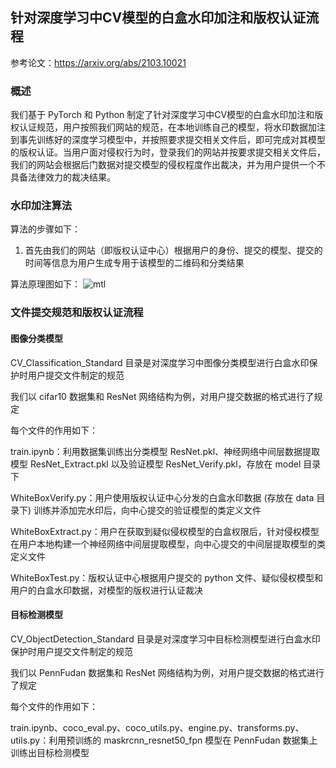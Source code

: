 ## 针对深度学习中CV模型的白盒水印加注和版权认证流程
参考论文：https://arxiv.org/abs/2103.10021
### 概述

我们基于 PyTorch 和 Python 制定了针对深度学习中CV模型的白盒水印加注和版权认证规范，用户按照我们网站的规范，在本地训练自己的模型，将水印数据加注到事先训练好的深度学习模型中，并按照要求提交相关文件后，即可完成对其模型的版权认证。当用户面对侵权行为时，登录我们的网站并按要求提交相关文件后，我们的网站会根据后门数据对提交模型的侵权程度作出裁决，并为用户提供一个不具备法律效力的裁决结果。

### 水印加注算法
算法的步骤如下：
1. 首先由我们的网站（即版权认证中心）根据用户的身份、提交的模型、提交的时间等信息为用户生成专用于该模型的二维码和分类结果

算法原理图如下：
![mtl](https://user-images.githubusercontent.com/72694643/168418071-8bcdb94e-1170-40a7-a321-eb43fd0daf8c.png)





### 文件提交规范和版权认证流程
#### 图像分类模型

CV_Classification_Standard 目录是对深度学习中图像分类模型进行白盒水印保护时用户提交文件制定的规范

我们以 cifar10 数据集和 ResNet 网络结构为例，对用户提交数据的格式进行了规定

每个文件的作用如下：

train.ipynb：利用数据集训练出分类模型 ResNet.pkl、神经网络中间层数据提取模型 ResNet_Extract.pkl 以及验证模型 ResNet_Verify.pkl，存放在 model 目录下

WhiteBoxVerify.py：用户使用版权认证中心分发的白盒水印数据 (存放在 data 目录下) 训练并添加完水印后，向中心提交的验证模型的类定义文件

WhiteBoxExtract.py：用户在获取到疑似侵权模型的白盒权限后，针对侵权模型在用户本地构建一个神经网络中间层提取模型，向中心提交的中间层提取模型的类定义文件

WhiteBoxTest.py：版权认证中心根据用户提交的 python 文件、疑似侵权模型和用户的白盒水印数据，对模型的版权进行认证裁决


#### 目标检测模型
CV_ObjectDetection_Standard 目录是对深度学习中目标检测模型进行白盒水印保护时用户提交文件制定的规范

我们以 PennFudan 数据集和 ResNet 网络结构为例，对用户提交数据的格式进行了规定

每个文件的作用如下：

train.ipynb、coco_eval.py、coco_utils.py、engine.py、transforms.py、utils.py：利用预训练的 maskrcnn_resnet50_fpn 模型在 PennFudan 数据集上训练出目标检测模型











